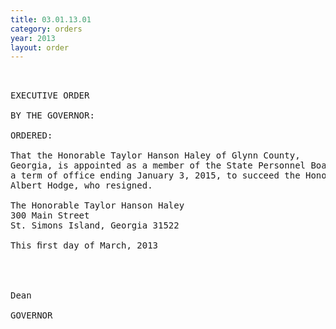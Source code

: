 ```yaml
---
title: 03.01.13.01
category: orders
year: 2013
layout: order
---
```


<pre> 

EXECUTIVE ORDER

BY THE GOVERNOR:

ORDERED:

That the Honorable Taylor Hanson Haley of Glynn County,
Georgia, is appointed as a member of the State Personnel Board, for
a term of office ending January 3, 2015, to succeed the Honorable
Albert Hodge, who resigned.

The Honorable Taylor Hanson Haley
300 Main Street
St. Simons Island, Georgia 31522

This ﬁrst day of March, 2013

 
 

Dean

GOVERNOR

</pre>
